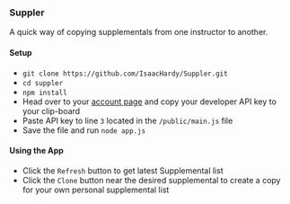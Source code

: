 ### Suppler

A quick way of copying supplementals from one instructor to another.

#### Setup

* `git clone https://github.com/IsaacHardy/Suppler.git`
* `cd suppler`
* `npm install`
* Head over to your [account page](https://newline.theironyard.com/account/edit) and copy your developer API key to your clip-board
* Paste API key to line `3` located in the `/public/main.js` file
* Save the file and run `node app.js`

#### Using the App
* Click the `Refresh` button to get latest Supplemental list
* Click the `Clone` button near the desired supplemental to create a copy for your own personal supplemental list
